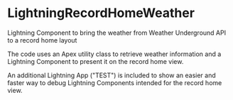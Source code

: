 # LightningRecordHomeWeather
Lightning Component to bring the weather from Weather Underground API to a record home layout



The code uses an Apex utility class to retrieve weather information and a Lightning Component to present it on the record home view.

An additional Lightning App ("TEST") is included to show an easier and faster way to debug Lightning Components intended for the record home view.
